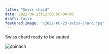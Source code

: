 ```yaml
---
title: "Swiss chard"
date: 2022-06-23T12:05:50-04:00
draft: false
featured_image: "/2022-06-23-swiss-chard.jpg"
---
```


Swiss chard ready to be sauted.

![spinach](/2022-06-23-swiss-chard.jpg)

